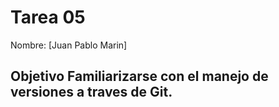 # Tarea 05

Nombre: [Juan Pablo Marin] 

## Objetivo Familiarizarse con el manejo de versiones a traves de Git.


